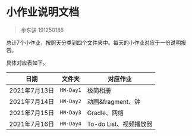 # 小作业说明文档

> 余东骏 191250186

总计7个小作业，按照天分类到四个文件夹中。每天的小作业对应于一份说明报告。

具体对应表如下。

| 日期          | 文件夹    | 对应作业               |
| ------------- | --------- | ---------------------- |
| 2021年7月13日 | `HW-Day1` | 极简相册               |
| 2021年7月14日 | `HW-Day2` | 动画&fragment、钟      |
| 2021年7月15日 | `HW-Day3` | Gradle、网络           |
| 2021年7月16日 | `HW-Day4` | To-do List、视频播放器 |

